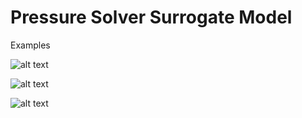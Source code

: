 # Pressure Solver Surrogate Model



Examples


![alt text](https://github.com/pauloacs/Deep-Learning-for-solving-the-poisson-equation/Chapter4/rect0.gif)


![alt text](https://github.com/pauloacs/Deep-Learning-for-solving-the-poisson-equation/Chapter4/tria0.gif)

![alt text](https://github.com/pauloacs/Deep-Learning-for-solving-the-poisson-equation/Chapter4/tria1.gif)
